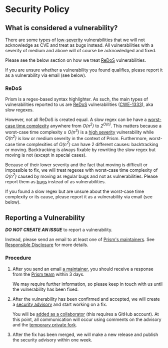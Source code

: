 # Security Policy

## What is considered a vulnerability?

There are some types of [low-severity][severity] vulnerabilities that we will not acknowledge as CVE and treat as bugs instead.
All vulnerabilities with a severity of medium and above will of course be acknowledged and fixed.

Please see the below section on how we treat [ReDoS] vulnerabilities.

If you are unsure whether a vulnerability you found qualifies, please report it as a vulnerability via email (see below).

### ReDoS

Prism is a regex-based syntax highlighter.
As such, the main types of vulnerabilities reported to us are [ReDoS] vulnerabilities ([CWE-1333](https://cwe.mitre.org/data/definitions/1333.html)), aka slow regexes.

However, not all ReDoS is created equal.
A slow regex can be have a [worst-case time complexity](https://en.wikipedia.org/wiki/Time_complexity) anywhere from _O(n<sup>2</sup>)_ to _2<sup>O(n)</sup>_.
This matters because a worst-case time complexity _≥ O(n<sup>3</sup>)_ is a [high severity][severity] vulnerability while _O(n<sup>2</sup>)_ is low or medium severity in the context of Prism.
Furthermore, worst-case time complexities of _O(n<sup>2</sup>)_ can have 2 different causes: backtracking or moving.
Backtracking is always fixable by rewriting the slow regex but moving is not (except in special cases).

Because of their lower severity and the fact that moving is difficult or impossible to fix, we will treat regexes with worst-case time complexity of _O(n<sup>2</sup>)_ caused by moving as regular bugs and not as vulnerabilities.
Please report them as [bugs](https://github.com/PrismJS/prism/issues/new/choose) instead of as vulnerabilities.

If you found a slow regex but are unsure about the worst-case time complexity or its cause, please report it as a vulnerability via email (see below).

## Reporting a Vulnerability

**_DO NOT CREATE AN ISSUE_** to report a vulnerability.

Instead, please send an email to at least one of [Prism's maintainers](MAINTAINERS.md).
See [Responsible Disclosure](https://en.wikipedia.org/wiki/Responsible_disclosure) for more details.

### Procedure

1.  After you send an email [a maintainer](MAINTAINERS.md), you should receive a response from the [Prism team](https://github.com/orgs/PrismJS/people) within 3 days.

    We may require further information, so please keep in touch with us until the vulnerability has been fixed.

2.  After the vulnerability has been confirmed and accepted, we will create a [security advisory](https://docs.github.com/en/code-security/security-advisories/about-github-security-advisories) and start working on a fix.

    You will be [added as a collaborator](https://docs.github.com/en/code-security/security-advisories/adding-a-collaborator-to-a-security-advisory) (this requires a GitHub account).
    At this point, all communication will occur using comments on the advisory and the [temporary private fork](https://docs.github.com/en/code-security/security-advisories/collaborating-in-a-temporary-private-fork-to-resolve-a-security-vulnerability).

3.  After the fix has been merged, we will make a new release and publish the security advisory within one week.

[ReDoS]: https://en.wikipedia.org/wiki/ReDoS
[severity]: https://www.imperva.com/learn/application-security/cve-cvss-vulnerability/
